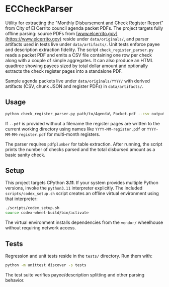 # ECCheckParser

Utility for extracting the "Monthly Disbursement and Check Register Report"
from City of El Cerrito council agenda packet PDFs. The project targets fully
offline parsing: source PDFs from [www.elcerrito.gov](https://www.elcerrito.gov)
reside under `data/originals/`, and parser artifacts used in tests live under
`data/artifacts/`. Unit tests enforce payee and description extraction fidelity.
The script `check_register_parser.py` reads a packet PDF and emits a CSV file
containing one row per check along with a couple of simple aggregates. It can
also produce an HTML quadtree showing payees sized by total dollar amount and
optionally extracts the check register pages into a standalone PDF.

Sample agenda packets live under ``data/originals/YYYY/`` with derived
artifacts (CSV, chunk JSON and register PDFs) in ``data/artifacts/``.

## Usage

```bash
python check_register_parser.py path/to/Agenda\ Packet.pdf --csv output.csv --html payees.html --pdf
```

If ``--pdf`` is provided without a filename the register pages are written to
the current working directory using names like ``YYYY-MM-register.pdf`` or
``YYYY-MM-MM-register.pdf`` for multi-month registers.

The parser requires `pdfplumber` for table extraction.  After running, the script
prints the number of checks parsed and the total disbursed amount as a basic
sanity check.

## Setup

This project targets CPython **3.11**. If your system provides multiple Python
versions, invoke the `python3.11` interpreter explicitly. The included
`scripts/codex_setup.sh` script creates an offline virtual environment using that
interpreter:

```bash
./scripts/codex_setup.sh
source codex-wheel-build/bin/activate
```

The virtual environment installs dependencies from the `vendor/` wheelhouse
without requiring network access.

## Tests

Regression and unit tests reside in the `tests/` directory.  Run them with:

```bash
python -m unittest discover -s tests
```

The test suite verifies payee/description splitting and other parsing behavior.
